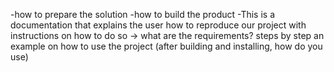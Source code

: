 -how to prepare the solution
-how to build the product
-This is a documentation that explains the user how to reproduce our project with instructions on how to do so ->
what are the requirements?
steps by step
an example on how to use the project (after building and installing, how do you use)
